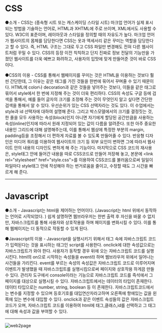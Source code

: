 CSS
==========================
●소개 - CSS는 (종속형 시트 또는 캐스케이딩 스타일 시트) 마크업 언어가 실제 표시되는 방법을 기술하는 언어로, HTML과 XHTML에 주로 쓰이며, XML에서도 사용할 수 있다. W3C의 표준이며, 레이아웃과 스타일을 정의할 때의 자유도가 높다. 마크업 언어가 웹사이트의 몸체를 담당한다면 CSS는 옷과 액세서리 같은 꾸미는 역할을 담당한다고 할 수 있다. 즉, HTML 구조는 그대로 두고 CSS 파일만 변경해도 전혀 다른 웹사이트처럼 꾸밀 수 있다.
CSS의 등장 이전 칙칙하고 단지 진짜로 정보 전달의 기능만을 가졌던 웹사이트를 더욱 예쁘고 화려하고, 사용자의 입맛에 맞게 만들어준 것이 바로 CSS이다.

●CSS의 이용 - CSS를 통해서 웹페이지를 꾸미는 것은 HTML을 이용하는 것보다 훨씬 간단한데, 그 이유는 같은 태그를 가진 것들을 한번에 묶어서 꾸며줄 수 있기 때문이다. HTML에 color나 decoration과 같은 것들을 넣어주는 것보다, 이들을 같은 태그로 묶어서 style에서 한 번에 지정해 주는 것이 더욱 편리하다. CSS의 속성도 구글 등에 검색을 통해서, 예를 들어 글자의 크기를 조정해 주는 것이 무엇인지 알고 싶다면 간단한 검색을 통해서 알 수 있다. 우선순위가 있는 CSS 선택자라는 것도 있다. 이 수업에서는 style과 id 선택자에 대하여 설명해 준다. 그리고 박스모델에서의 크기를 결정짓는 것, 한 줄을 모두 사용하는 속성(block)인지 아니면 자기에게 할당된 공간만큼을 사용하는 속성(inline)인지에 따라서 원래 지정되어 있는 값이 다름을 알려준다. 또한 아주 중요한 내용인 그리드에 대해 설명해주는데, 이를 통해서 웹상에 특정한 부분의 margin, padding등을 조정해서 더 편하게 자료를 볼 수 있도록 만들어줄 수 있다. 반응형 디자인은 미디어 쿼리를 이용하여 웹사이트의 크기 등 외부 요인이 변하면 그에 따라서 웹사이트 안의 내용의 디자인도 변하게 해 주는 기능이다. 마지막으로 CSS 코드의 재사용은, style태그 안에 들어간 내용을 따로 CSS코드로 만들어 저장해 놓고, 본문에 \<link rel\="stylesheet" href\="style\.css"\>를 이용하여 CSS코드를 불러옴으로써 일일이 파일마다 style태그 안에 작성해야 하는 번거로움을 줄이고, 수정할 때도 그 시간을 빠르게 해 준다.

--------------------------------------

Javascript
============================

●소개 - Javascript는 html을 제어하는 언어이다. (Javascript는 html 위에서 동작하는 언어로 시작되었다. )
쉽게 설명하면 웹브라우저는 한번 출력 후 자신을 바꿀 수 없지만, 자바스크립트를 통해 사용자와 상호작용을 하며 페이지를 변화시킬 수 있다. 이를 통해 웹페이지는 더 동적으로 작동할 수 있게 된다.

●Javascript의 이용 - Javascript을 실행시키기 위해서 태그 속에 자바스크립트 코드가 입력된다는 것을 표시하는 태그인 script를 사용한다.
onclick에 대한 속성값으로는 자바스크립트가 와야 한다. 사용자가 동작할 경우 뒤에 오는 자바스크립트 코드를 실행시킨다. html의 on으로 시작하는 속성들을 event라 하며 웹브라우저 위에서 일어나는 사건들을 가리킨다. event를 부르는 속성의 속성값은 자바스크립트 코드로 이루어지며 이벤트가 발생했을 때 자바스크립트를 실행시킴으로써 페이지와 상호작용 하게끔 만들 수 있다.
관리자 도구에서 console이라는 기능으로 자바스크립트 코드를 즉석에서 그 페이지를 대상으로 실행시킬 수 있다.
자바스크립트에서는 데이터의 타입이 존재한다. 데이터 타입으로는 number, string, boolean 등 이 존재한다.
자바스크립트코드에서는 변수를 지정할 수 있으며 등호기호를 대입연산자라고하며 오른쪽에 항에있는 값을 왼쪽에 있는 변수에 대입할 수 있다.
onclick과 같은 이벤트 속성들의 값은 자바스크립트 코드가 오며, 자바스크립트 코드를 이용하여 html에 태그,클래스,id를 선택하고 그 태그에 대해 속성과 값을 부여할 수 있다.

-----------------------------------------
![web2page](http://drive.google.com/uc?export=view&id=1qjkPCFFMXPB4MYRijD86JkA-ktVqm14L "web2page")
